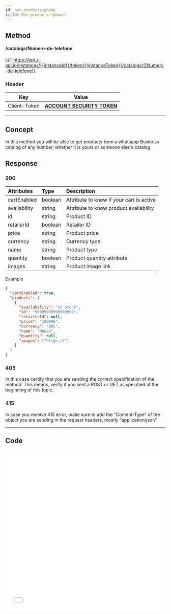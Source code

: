 ```yaml
---
id: get-products-phone
title: Get products (phone)
---
```


## Method

#### /catalogs/Numero-de-telefone

`GET` https://api.z-api.io/instances/{{instanceId}}/token/{{instanceToken}}/catalogs/{{Numero-de-telefone}}

### Header

|      Key       |            Value            |
| :------------: |     :-----------------:     |
|  Client-Token  | **[ACCOUNT SECURITY TOKEN](../security/client-token)** |

---

## Concept

In this method you will be able to get products from a whatsapp Business catalog of any number, whether it is yours or someone else's catalog

## Response

### 200

| Attributes   | Type    | Description                                      |
| :----------- | :------ | :----------------------------------------------- |
| cartEnabled  | boolean | Attribute to know if your cart is active         |
| availability | string  | Attribute to know product availability           |
| id           | string  | Product ID                                       |
| retailerId   | boolean | Retailer ID                                      |
| price        | string  | Product price                                    |
| currency     | string  | Currency type                                    |
| name         | string  | Product type                                     |
| quantity     | boolean | Product quantity attribute                       |
| images       | string  | Product image link                               |

Example

```json
{
  "cartEnabled": true,
  "products": [
    {
      "availability": "in stock",
      "id": "99999999999999999",
      "retailerId": null,
      "price": "100000",
      "currency": "BRL",
      "name": "Mouse",
      "quantity": null,
      "images": ["https://"]
    }
  ]
}
```

### 405

In this case certify that you are sending the correct specification of the method. This means, verify if you sent a POST or GET as specified at the beginning of this topic.

### 415

In case you receive 415 error, make sure to add the “Content-Type” of the object you are sending in the request headers, mostly “application/json”

---

## Code

<iframe src="//api.apiembed.com/?source=https://raw.githubusercontent.com/Z-API/z-api-docs/main/json-examples/get-products-phone.json&targets=all" frameborder="0" scrolling="no" width="100%" height="500px" seamless></iframe>
